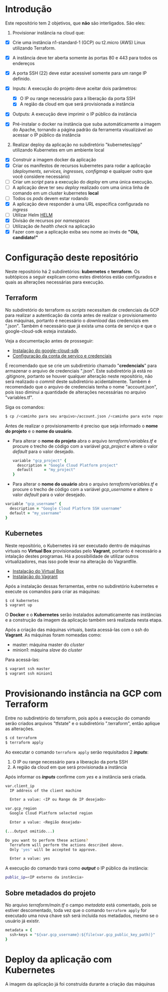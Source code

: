 # Introdução
Este repositório tem 2 objetivos, que **não** são interligados. São eles:
1. Provisionar instância na cloud que:

  - [x] Crie uma instância n1-standard-1 (GCP) ou t2.micro (AWS) Linux utilizando Terraform.
  - [x] A instância deve ter aberta somente às portas 80 e 443 para todos os endereços
  - [x] A porta SSH (22) deve estar acessível somente para um range IP definido.
  - [x] Inputs: A execução do projeto deve aceitar dois parâmetros:
    - [x] O IP ou range necessário para a liberação da porta SSH
    - [x] A região da cloud em que será provisionada a instância
  - [x] Outputs: A execução deve imprimir o IP público da instância
  - [x] Pré-instalar o docker na instância que suba automáticamente a imagem do Apache, tornando a página padrão da ferramenta visualizável ao acessar o IP público da instância


2. Realizar deploy da aplicação no subdiretório "kubernetes/app" utilizando Kubernetes em um ambiente local

  - [x]  Construir a imagem docker da aplicação
  - [x]  Criar os manifestos de recursos kubernetes para rodar a aplicação (_deployments, services, ingresses, configmap_ e qualquer outro que você considere necessário)
  - [ ]  Criar um _script_ para a execução do _deploy_ em uma única execução.
  - [ ]  A aplicação deve ter seu _deploy_ realizado com uma única linha de comando em um cluster kubernetes **local**
  - [ ]  Todos os _pods_ devem estar rodando
  - [x]  A aplicação deve responder à uma URL específica configurada no _ingress_
  - [ ]  Utilizar Helm [HELM](https://helm.sh)
  - [x]  Divisão de recursos por _namespaces_
  - [ ]  Utilização de _health check_ na aplicação
  - [x]  Fazer com que a aplicação exiba seu nome ao invés de **"Olá, candidato!"**

# Configuração deste repositório
Neste repositório há 2 subdiretórios: **kubernetes** e **terraform**. Os subtópicos a seguir explicam como estes diretórios estão configurados e quais as alterações necessárias para execução.

## Terraform
No subdiretório do terraform os _scripts_ necessitam de credenciais da GCP para realizar a autenticação da conta antes de realizar o provisionamento das máquinas, portanto é necessário o _download_ das credenciais em ".json". Também é necessário que já exista uma conta de serviço e que o google-cloud-sdk esteja instalado.

Veja a documentação antes de prosseguir:
- [Instalação do google-cloud-sdk](https://cloud.google.com/sdk/docs/downloads-apt-get)
- [Configuração da conta de serviço e credenciais](https://cloud.google.com/docs/authentication/getting-started)

É recomendado que se crie um subdiretório chamado "**credencials**" para armazenar o arquivo de credenciais ".json". Este subdiretório já está no .gitignore, portanto se houver qualquer alteração neste repositório, não será realizado o _commit_ deste subdiretório acidentalmente. Também é recomendado que o arquivo de credenciais tenha o nome "account.json", pois isso diminui a quantidade de alterações necessárias no arquivo "variables.tf".

Siga os comandos:
```bash
$ cp /<caminho para seu arquivo>/account.json /<caminho para este repositório>/desafios-devops/credencials/
```

Antes de realizar o provisionamento é preciso que seja informado o **nome do projeto** e o **nome do usuário**.

- Para alterar o **nome do projeto** abra o arquivo _terraform/variables.tf_ e procure o trecho de código com a variável _gcp_project_ e altere o valor _default_ para o valor desejado.

  ```ruby
  variable "gcp_project" {
    description = "Google Cloud Platform project"
    default     = "my_project"
  }
  ```

- Para alterar o **nome do usuário** abra o arquivo _terraform/variables.tf_ e procure o trecho de código com a variável _gcp_username_ e altere o valor _default_ para o valor desejado.

 ```ruby
 variable "gcp_username" {
   description = "Google Cloud Platform SSH username"
   default = "my_username"
 }
 ```

## Kubernetes
Neste repositório, o Kubernetes irá ser executado dentro de máquinas virtuais no **Virtual Box** provisionadas pelo **Vagrant**, portanto é necessário a intalação destes programas.
Há a possibilidade de utilizar outros virtualizadores, mas isso pode levar na alteração do Vagrantfile.

- [Instalação do Virtual Box](https://www.virtualbox.org/wiki/Downloads)
- [Instalação do Vagrant](https://www.vagrantup.com/intro/getting-started/install.html)

Após a instalação dessas ferramentas, entre no subdiretório kubernetes e execute os comandos para criar as máquinas:
```bash
$ cd kubernetes
$ vagrant up
```

O **Docker** e o **Kubernetes** serão instalados automaticamente nas instâncias e a construção da imagem da aplicação também será realizada nesta etapa.

Após a criação das máquinas virtuais, basta acessá-las com o ssh do **Vagrant**. As máquinas foram nomeadas como:
- master: máquina master do _cluster_
- minion1: máquina _slave_ do _cluster_

Para acessá-las:
```bash
$ vagrant ssh master
$ vagrant ssh minion1
```

# Provisionando instância na GCP com Terraform
Entre no subdiretório do terraform, pois após a execução do comando serão criados arquivos "tfstate" e o subdiretório ".terraform", então aplique as alterações.

```bash
$ cd terraform
$ terraform apply
```

Ao executar o comando ```terraform apply``` serão requisitados 2 **_inputs_**:
1. O IP ou range necessário para a liberação da porta SSH
2. A região da cloud em que será provisionada a instância

Após informar os **_inputs_** confirme com _yes_ e a instância será criada.
```bash
var.client_ip
  IP address of the client machine

  Enter a value: <IP ou Range de IP desejado>

var.gcp_region
  Google Cloud Platform selected region

  Enter a value: <Região desejada>

(...Output omitido...)

Do you want to perform these actions?
  Terraform will perform the actions described above.
  Only 'yes' will be accepted to approve.

  Enter a value: yes
```

A execução do comando trará como **_output_** o IP público da instância:
```bash
public_ip=<IP externo da instância>
```

## Sobre metadados do projeto
No arquivo _terraform/main.tf_ o campo _metadata_ está comentado, pois se estiver descomentado, toda vez que o comando ```terraform apply``` for executado uma nova chave ssh será incluída nos metadados, mesmo se o usuário já existir.
```ruby
metadata = {
  ssh-keys = "${var.gcp_username}:${file(var.gcp_public_key_path)}"
}
```

# Deploy da aplicação com Kubernetes
A imagem da aplicação já foi construída durante a criação das máquinas
